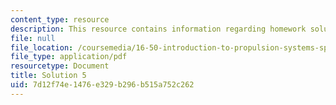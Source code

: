 ```yaml
---
content_type: resource
description: This resource contains information regarding homework solution 5.
file: null
file_location: /coursemedia/16-50-introduction-to-propulsion-systems-spring-2012/7d12f74e1476e329b296b515a752c262_MIT16_50S12_sol5.pdf
file_type: application/pdf
resourcetype: Document
title: Solution 5
uid: 7d12f74e-1476-e329-b296-b515a752c262
---
```

